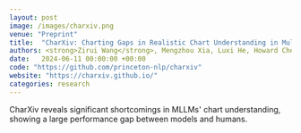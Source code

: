 ```yaml
---
layout: post
image: /images/charxiv.png
venue: "Preprint"
title:  "CharXiv: Charting Gaps in Realistic Chart Understanding in Multimodal LLMs"
authors: <strong>Zirui Wang</strong>, Mengzhou Xia, Luxi He, Howard Chen, Yitao Liu, Richard Zhu, Kaiqu Liang, Xindi Wu, Haotian Liu, Sadhika Malladi, Alexis Chevalier, Sanjeev Arora, Danqi Chen
date:   2024-06-11 00:00:00 +00:00
code: "https://github.com/princeton-nlp/charxiv"
website: "https://charxiv.github.io/"
categories: research
---
```

CharXiv reveals significant shortcomings in MLLMs' chart understanding, showing a large performance gap between models and humans.